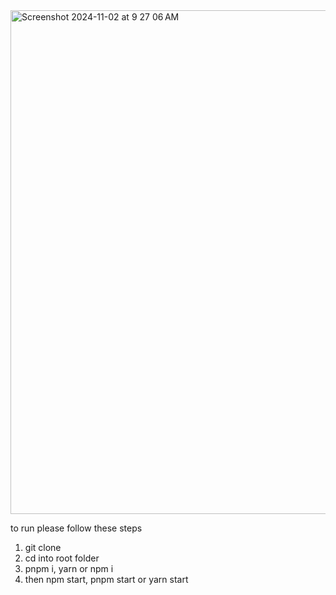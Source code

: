<img width="806" alt="Screenshot 2024-11-02 at 9 27 06 AM" src="https://github.com/user-attachments/assets/c893477f-c0ca-45d7-a796-e449c43e8936">

to run please follow these steps

1. git clone
2. cd into root folder
3. pnpm i, yarn or npm i
4. then npm start, pnpm start or yarn start
